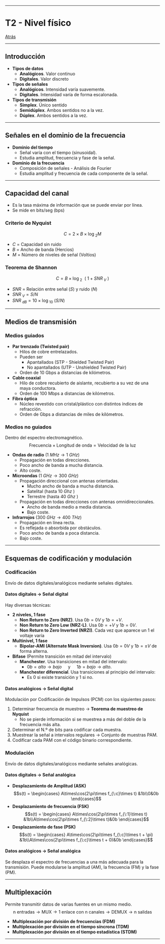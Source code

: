 
---
# T2 - Nivel físico

[Atrás](../README.md)

---
## Introducción

- **Tipos de datos**
	- **Analógicos**. Valor continuo
	- **Digitales**. Valor discreto
- **Tipos de señales**
	- **Analógicos**. Intensidad varía suavemente.
	- **Digitales**.  Intensidad varía de forma escalonada.
- **Tipos de transmisión**
	- **Simplex**. Único sentido
	- **Semidúplex**. Ambos sentidos no a la vez.
	- **Dúplex**. Ambos sentidos a la vez.

---
## Señales en el dominio de la frecuencia

- **Dominio del tiempo**
	- Señal varía con el tiempo (sinusoidal).
	- Estudia amplitud, frecuencia y fase de la señal.
- **Dominio de la frecuencia**
	- Composición de señales - Análisis de Fourier
	- Estudia amplitud y frecuencia de cada componente de la señal.

---
## Capacidad del canal

- Es la tasa máxima de información que se puede enviar por línea.
- Se mide en bits/seg (bps)
### Criterio de Nyquist
$$C = 2\times B\times \log_{\:2} M$$
- $C$ = Capacidad sin ruido
- $B$ = Ancho de banda (Hercios)
- $M$ = Número de niveles de señal (Voltios)
### Teorema de Shannon
$$C = B\times \log_{\:2}\:\:(\:1 + SNR_{\:V}\:)$$
- $SNR$ = Relación entre señal ($S$) y ruido ($N$)
- $SNR_{\:V} = S/N$ 
- $SNR_{\:dB} = 10\times\log_{\:10}\:(S/N)$


---
## Medios de transmisión
### Medios guiados
- **Par trenzado (Twisted pair)**
	- Hilos de cobre entrelazados.
	- Pueden ser
		- Apantallados (STP - Shielded Twisted Pair)
		- No apantallados (UTP - Unshielded Twisted Pair)
	- Orden de 10 Gbps a distancias de kilómetros.
- **Cable coaxial**
	- Hilo de cobre recubierto de aislante, recubierto a su vez de una maya conductora.
	- Orden de 100 Mbps a distancias de kilómetros.
- **Fibra óptica**
	- Núcleo revestido con cristal/plástico con distintos índices de refracción.
	- Orden de Gbps a distancias de miles de kilómetros.
### Medios no guiados
Dentro del espectro electromagnético.
$$\text{Frecuencia} \times \text{Longitud de onda} = \text{Velocidad de la luz}$$
- **Ondas de radio** ($1\:MHz \to 1\:GHz$)
	- Propagación en todas direcciones.
	- Poco ancho de banda a mucha distancia.
	- Alto coste.
- **Microondas** ($1\:GHz \to 300\:GHz$)
	- Propagación direccional con antenas orientadas.
		- Mucho ancho de banda a mucha distancia.
		- Satelital (hasta $10\:Ghz$ )
		- Terrestre (hasta $40\:Ghz$ )
	- Propagación en todas direcciones con antenas omnidireccionales.
		- Ancho de banda medio a media distancia.
		- Bajo coste.
- **Infrarrojos** ($300\:GHz \to 400\:THz$)
	- Propagación en línea recta.
	- Es reflejada o absorbida por obstáculos.
	- Poco ancho de banda a poca distancia.
	- Bajo coste.

---
## Esquemas de codificación y modulación
### Codificación
Envío de datos digitales/analógicos mediante señales digitales.
#### Datos digitales -> Señal digital
Hay diversas técnicas:
- **2 niveles, 1 fase**
	- **Non Return to Zero (NRZ)**. Usa $0b = 0V$ y $1b = +V$.
	- **Non Return to Zero Low (NRZ-L)**. Usa $0b = +V$ y $1b = 0V$.
	- **Non Return to Zero Inverted (NRZI)**. Cada vez que aparece un 1 el voltaje varía
- **Multinivel, 1 fase**
	- **Bipolar-AMI (Alternate Mask Inversion)**. Usa $0b = 0V$ y $1b = \pm V$ de forma alterna.
- **Bifase** (Permite transición en mitad del intervalo)
	- **Manchester**. Usa transiciones en mitad del intervalo:
		- $0b = alto \to bajo\quad$ y $\quad1b = bajo \to alto$.
	- **Manchester diferencial**.  Usa transiciones al principio del intervalo:
		- Es $0$ si existe transición y $1$ si no.
#### Datos analógicos -> Señal digital
Modulación por Codificación de Impulsos (PCM) con los siguientes pasos:
1. Determinar frecuencia de muestreo -> **Teorema de muestreo de Nyquist**
	- No se pierde información si se muestrea a más del doble de la frecuencia más alta.
2. Determinar el N.º de bits para codificar cada muestra.
3. Muestrear la señal a intervalos regulares -> Conjunto de muestras PAM.
4. Codificar cada PAM con el código binario correspondiente.
### Modulación
Envío de datos digitales/analógicos mediante señales analógicas.
#### Datos digitales -> Señal analógica
- **Desplazamiento de Amplitud (ASK)**
	$$s(t) = \begin{cases} A\times\cos(2\pi\times f_{\:c}\times t) &1b\\0&0b
\end{cases}$$
- **Desplazamiento de frecuencia (FSK)**
	$$s(t) = \begin{cases} A\times\cos(2\pi\times f_{\:1}\times t) &1b\\A\times\cos(2\pi\times f_{\:2}\times t)&0b
\end{cases}$$
- **Desplazamiento de fase (PSK)**
	$$s(t) = \begin{cases} A\times\cos(2\pi\times f_{\:c}\times t + \pi) &1b\\A\times\cos(2\pi\times f_{\:c}\times t + 0)&0b
\end{cases}$$
#### Datos analógicos -> Señal analógica
Se desplaza el espectro de frecuencias a una más adecuada para la transmisión.
Puede modularse la amplitud (AM), la frecuencia (FM)  y la fase (PM).

---
## Multiplexación
Permite transmitir datos de varias fuentes en un mismo medio.
$$\text{n entradas} \to \text{MUX} \to \text{1 enlace con n canales} \to \text{DEMUX} \to \text{n salidas}$$
- **Multiplexación por división de frecuencias (FDM)**
- **Multiplexación por división en el tiempo síncrona (TDM)**
- **Multiplexación por división en el tiempo estadística (STDM)**

---